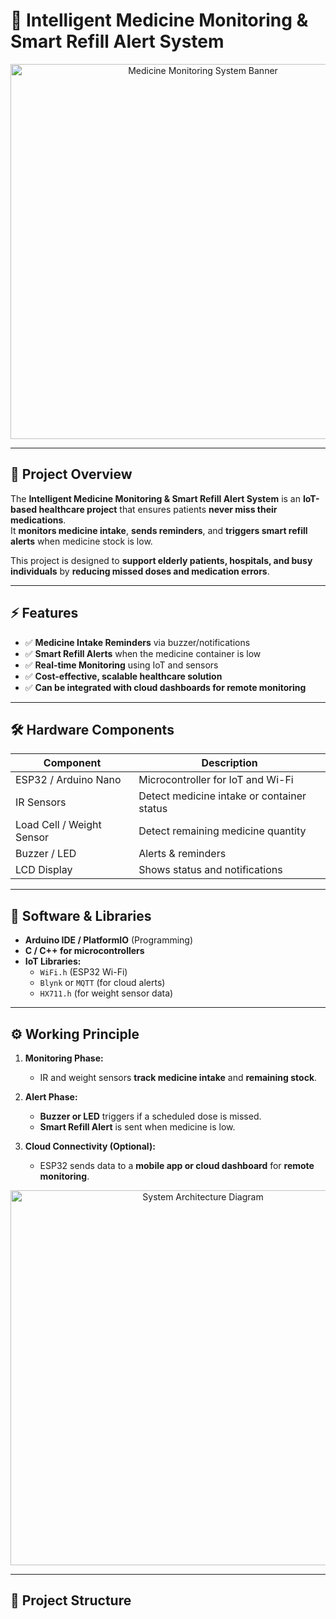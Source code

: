 # 💊 Intelligent Medicine Monitoring & Smart Refill Alert System

<p align="center">
  <img src="medicine-monitoring-banner.png" width="600" alt="Medicine Monitoring System Banner"/>
</p>

---

## 📖 Project Overview

The **Intelligent Medicine Monitoring & Smart Refill Alert System** is an **IoT-based healthcare project** that ensures patients **never miss their medications**.  
It **monitors medicine intake**, **sends reminders**, and **triggers smart refill alerts** when medicine stock is low.  

This project is designed to **support elderly patients, hospitals, and busy individuals** by **reducing missed doses and medication errors**.

---

## ⚡ Features

- ✅ **Medicine Intake Reminders** via buzzer/notifications  
- ✅ **Smart Refill Alerts** when the medicine container is low  
- ✅ **Real-time Monitoring** using IoT and sensors  
- ✅ **Cost-effective, scalable healthcare solution**  
- ✅ **Can be integrated with cloud dashboards for remote monitoring**  

---

## 🛠️ Hardware Components

| Component                | Description                             |
|--------------------------|-----------------------------------------|
| ESP32 / Arduino Nano     | Microcontroller for IoT and Wi-Fi        |
| IR Sensors               | Detect medicine intake or container status |
| Load Cell / Weight Sensor| Detect remaining medicine quantity       |
| Buzzer / LED             | Alerts & reminders                       |
| LCD Display              | Shows status and notifications           |

---

## 🧰 Software & Libraries

- **Arduino IDE / PlatformIO** (Programming)  
- **C / C++ for microcontrollers**  
- **IoT Libraries:**  
  - `WiFi.h` (ESP32 Wi-Fi)  
  - `Blynk` or `MQTT` (for cloud alerts)  
  - `HX711.h` (for weight sensor data)  

---

## ⚙️ Working Principle

1. **Monitoring Phase:**  
   - IR and weight sensors **track medicine intake** and **remaining stock**.  

2. **Alert Phase:**  
   - **Buzzer or LED** triggers if a scheduled dose is missed.  
   - **Smart Refill Alert** is sent when medicine is low.  

3. **Cloud Connectivity (Optional):**  
   - ESP32 sends data to a **mobile app or cloud dashboard** for **remote monitoring**.

<p align="center">
  <img src="system-architecture.png" width="600" alt="System Architecture Diagram"/>
</p>

---

## 📂 Project Structure

